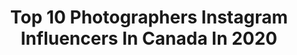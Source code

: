 ---
title: Top 10 Photographers Instagram Influencers In Canada In 2020
description: >-
  Find top photographers Instagram influencers in Canada in 2020. Most popular hashtags: #portrait #beauty #witchofthewoods #portraitphotography.
platform: Instagram
profiles:
  - username: "andreanne_gauthier"
    fullname: >-
      Andréanne Gauthier
    location: "Canada"
    followers: 17069
    engagement: 299
    commentsToLikes: 0.016019
    avatar: "https://scontent-ams4-1.cdninstagram.com/v/t51.2885-19/s320x320/68707298_373881663302581_3133811626122149888_n.jpg?_nc_ht=scontent-ams4-1.cdninstagram.com&_nc_ohc=WQ4M9qx10u4AX-GHH0S&oh=9e44a4a18d221a0590216ba18e6baa19&oe=5EB9CF28"
    verified: false
    hashtags: "#studio, #colorlove, #underwearshoot, #candianphotographer"
  - username: "joshdeleff"
    fullname: >-
      Josh Deleff
    location: "Canada"
    followers: 12737
    engagement: 1291
    commentsToLikes: 0.048007
    avatar: "https://scontent-ams4-1.cdninstagram.com/v/t51.2885-19/s320x320/79904961_470450306948296_3254519143650557952_n.jpg?_nc_ht=scontent-ams4-1.cdninstagram.com&_nc_ohc=snS2mNPyo9kAX8Ss2NO&oh=159a19805fe235598e42e62fc49be4ce&oe=5E86D1AE"
    verified: false
    hashtags: "#actionfigurephotography, #starwars, #starwarsbattlefront, #theclonewars"
  - username: "jackperkinsphotos"
    fullname: >-
      Jack Perkins
    location: "Canada"
    followers: 6831
    engagement: 1015
    commentsToLikes: 0.076777
    avatar: "https://scontent-ams4-1.cdninstagram.com/v/t51.2885-19/s320x320/78995712_442913426586879_5021745401082937344_n.jpg?_nc_ht=scontent-ams4-1.cdninstagram.com&_nc_ohc=eccH0YRl8JQAX8O3k5J&oh=40f55b74546e701bbf186428218a0d27&oe=5EB7F714"
    verified: false
    hashtags: ""
  - username: "jonathanzoeteman"
    fullname: >-
      Jonathan Zoeteman
    location: "Canada"
    followers: 80839
    engagement: 398
    commentsToLikes: 0.047857
    avatar: "https://scontent-ams4-1.cdninstagram.com/v/t51.2885-19/s320x320/42003743_760635967661635_2817724199462764544_n.jpg?_nc_ht=scontent-ams4-1.cdninstagram.com&_nc_ohc=m9vJuCXyBNgAX8B6Dc0&oh=8d821ddb94081c14ee374967d9cf6c96&oe=5EB8757F"
    verified: false
    hashtags: "#shotoncanon, #socality, #makeportraits, #explorealberta"
  - username: "mazenz"
    fullname: >-
      Mazen Zeidan
    location: "Canada"
    followers: 16676
    engagement: 584
    commentsToLikes: 0.066753
    avatar: "https://scontent-ams4-1.cdninstagram.com/v/t51.2885-19/s320x320/79712769_2650770751672176_9116928582457753600_n.jpg?_nc_ht=scontent-ams4-1.cdninstagram.com&_nc_ohc=5-XqOKWw_LgAX9axwSZ&oh=912e80b0ea37dc5293ffebc78c0ea8b2&oe=5EBA6728"
    verified: false
    hashtags: "#fashionnova, #vancouverphotographer, #sonyalpha, #fashionphotographer"
  - username: "karolinajez"
    fullname: >-
      KAROLINA™
    location: "Canada"
    followers: 55700
    engagement: 320
    commentsToLikes: 0.177202
    avatar: "https://scontent-lhr8-1.cdninstagram.com/v/t51.2885-19/s320x320/82617891_228841248112198_6824524401359192064_n.jpg?_nc_ht=scontent-lhr8-1.cdninstagram.com&_nc_ohc=IJc1Shwqm-YAX-cGXLU&oh=b6b17724a68dd5db2fdd9d685471c30e&oe=5EB969AD"
    verified: true
    hashtags: "#mtl, #eccoshoes, #vacuumbutmakeitfashion, #conceptstore"
  - username: "zeustate"
    fullname: >-
      ☆ ᴛᴀᴛᴜᴍ ᴍᴀᴄʟᴇᴀɴ ☆
    location: "Canada"
    followers: 1943
    engagement: 1604
    commentsToLikes: 0.114640
    avatar: "https://scontent-ams4-1.cdninstagram.com/v/t51.2885-19/s320x320/45303404_284629022170239_3553066426384252928_n.jpg?_nc_ht=scontent-ams4-1.cdninstagram.com&_nc_ohc=qcpmb6H3t4UAX9CtM5E&oh=7eee90f101b9258ba9c397a30edf68f4&oe=5ED3184A"
    verified: false
    hashtags: ""
  - username: "mighty.banana"
    fullname: >-
      Beàta Imre
    location: "Canada"
    followers: 9799
    engagement: 1811
    commentsToLikes: 0.021675
    avatar: "https://scontent-ams4-1.cdninstagram.com/v/t51.2885-19/s320x320/79532603_651575148715018_5410405676121849856_n.jpg?_nc_ht=scontent-ams4-1.cdninstagram.com&_nc_ohc=KxD5Vdm9WCoAX-eKmXT&oh=31c8273dc66e086ac49c161bb80a3fc4&oe=5EB4927C"
    verified: false
    hashtags: "#aestheticedit, #darkwarrior, #writingcommunity, #mentalhealthisimportant"
  - username: "erinleydon"
    fullname: >-
      erin leydon
    location: "Canada"
    followers: 13313
    engagement: 615
    commentsToLikes: 0.103884
    avatar: "https://scontent-ams4-1.cdninstagram.com/v/t51.2885-19/s320x320/75576711_790487198092829_8321676969120890880_n.jpg?_nc_ht=scontent-ams4-1.cdninstagram.com&_nc_ohc=FwF7zrwYSm4AX9Kt_Vc&oh=2ec32792e67a1a685fcd85f3aad0fe6e&oe=5EBB48AA"
    verified: false
    hashtags: "#queenofthenorth, #highlyreccomend, #discoverontario"
  - username: "justinwu"
    fullname: >-
      Justin Wu
    location: "Canada"
    followers: 53352
    engagement: 228
    commentsToLikes: 0.126057
    avatar: "https://scontent-lhr8-1.cdninstagram.com/v/t51.2885-19/s320x320/17818668_1343396069074638_6638971746768650240_a.jpg?_nc_ht=scontent-lhr8-1.cdninstagram.com&_nc_ohc=IHDh4Ynu-8AAX-W-3I2&oh=bb894074f92e712248b1f94586d4fe12&oe=5EBC3A49"
    verified: true
    hashtags: "#jwutravels, #valentines, #teamgalaxy, #ad"
---